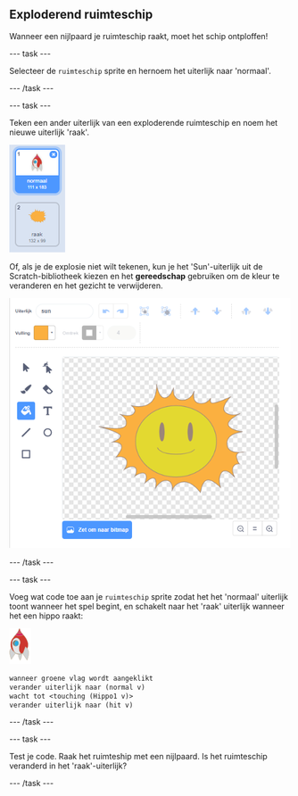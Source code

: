## Exploderend ruimteschip

Wanneer een nijlpaard je ruimteschip raakt, moet het schip ontploffen!

\--- task \---

Selecteer de `ruimteschip` sprite en hernoem het uiterlijk naar 'normaal'.

\--- /task \---

\--- task \---

Teken een ander uiterlijk van een exploderende ruimteschip en noem het nieuwe uiterlijk 'raak'.

![screenshot](images/invaders-spaceship-costumes.png)

Of, als je de explosie niet wilt tekenen, kun je het 'Sun'-uiterlijk uit de Scratch-bibliotheek kiezen en het **gereedschap** gebruiken om de kleur te veranderen en het gezicht te verwijderen.

![screenshot](images/invaders-sun.png)

\--- /task \---

\--- task \---

Voeg wat code toe aan je `ruimteschip` sprite zodat het het 'normaal' uiterlijk toont wanneer het spel begint, en schakelt naar het 'raak' uiterlijk wanneer het een hippo raakt:

![ruimteschip sprite](images/rocket-sprite.png)

```blocks3
wanneer groene vlag wordt aangeklikt
verander uiterlijk naar (normal v)
wacht tot <touching (Hippo1 v)>
verander uiterlijk naar (hit v)
```

\--- /task \---

\--- task \---

Test je code. Raak het ruimteship met een nijlpaard. Is het ruimteschip veranderd in het 'raak'-uiterlijk?

\--- /task \---
